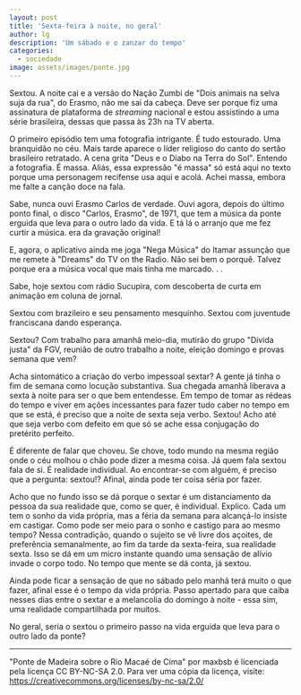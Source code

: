 ```yaml
---
layout: post
title: 'Sexta-feira à noite, no geral'
author: lg
description: 'Um sábado e o zanzar do tempo'
categories:
  - sociedade
image: assets/images/ponte.jpg
---
```

Sextou. A noite cai e a versão do Nação Zumbi de "Dois animais na selva suja da rua", do Erasmo, não me sai da cabeça. Deve ser porque fiz uma assinatura de plataforma de *streaming* nacional e estou assistindo a uma série brasileira, dessas que passa às 23h na TV aberta.

O primeiro episódio tem uma fotografia intrigante. É tudo estourado. Uma branquidão no céu. Mais tarde aparece o líder religioso do canto do sertão brasileiro retratado. A cena grita "Deus e o Diabo na Terra do Sol". Entendo a fotografia. É massa. Aliás, essa expressão "é massa" só está aqui no texto porque uma personagem recifense usa aqui e acolá. Achei massa, embora me falte a canção doce na fala.

Sabe, nunca ouvi Erasmo Carlos de verdade. Ouvi agora, depois do último ponto final, o disco "Carlos, Erasmo", de 1971, que tem a música da ponte erguida que leva para o outro lado da vida. E tá lá o arranjo que me fez curtir a música. era da gravação original!

E, agora, o aplicativo ainda me joga "Nega Música" do Itamar assunção que me remete à "Dreams" do TV on the Radio. Não sei bem o porquê. Talvez porque era a música vocal que mais tinha me marcado. . .

Sabe, hoje sextou com rádio Sucupira, com descoberta de curta em animação em coluna de jornal.

Sextou com brazileiro e seu pensamento mesquinho. Sextou com juventude franciscana dando esperança.

Sextou? Com trabalho para amanhã meio-dia, mutirão do grupo "Dívida justa" da FGV, reunião de outro trabalho a noite, eleição domingo e provas semana que vem?

Acha sintomático a criação do verbo impessoal sextar? A gente já tinha o fim de semana como locução substantiva. Sua chegada amanhã liberava a sexta à noite para ser o que bem entendesse. Em tempo de tomar as rédeas do tempo e viver em ações incessantes para fazer tudo caber no tempo em que se está, é preciso que a noite de sexta seja verbo. Sextou! Acho até que seja verbo com defeito em que só se ache essa conjugação do pretérito perfeito.

É diferente de falar que choveu. Se chove, todo mundo na mesma região onde o céu molhou o chão pode dizer a mesma coisa. Já quem fala sextou fala de si. É realidade individual. Ao encontrar-se com alguém, é preciso que a pergunta: sextou!? Afinal, ainda pode ter coisa séria por fazer.

Acho que no fundo isso se dá porque o sextar é um distanciamento da pessoa da sua realidade que, como se quer, é individual. Explico. Cada um tem o sonho da vida própria, mas a féria da semana para alcançá-lo insiste em castigar. Como pode ser meio para o sonho e castigo para ao mesmo tempo? Nessa contradição, quando o sujeito se vê livre dos açoites, de preferência semanalmente, ao fim da tarde da sexta-feira, sua realidade sexta. Isso se dá em um micro instante quando uma sensação de alívio invade o corpo todo. No tempo que mente se dá conta, já sextou.  

Ainda pode ficar a sensação de que no sábado pelo manhã terá muito o que fazer, afinal esse é o tempo da vida própria. Passo apertado para que caiba nesses dias entre o sextar e a melancolia do domingo à noite - essa sim, uma realidade compartilhada por muitos.

No geral, seria o sextou o primeiro passo na vida erguida que leva para o outro lado da ponte?

---
 "Ponte de Madeira sobre o Rio Macaé de Cima" por maxbsb é licenciada pela licença CC BY-NC-SA 2.0. Para ver uma cópia da licença, visite: https://creativecommons.org/licenses/by-nc-sa/2.0/

